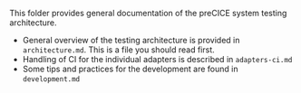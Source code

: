 This folder provides general documentation of the preCICE system testing architecture. 

- General overview of the testing architecture is provided in `architecture.md`. This is a file you should read first.
- Handling of CI for the individual adapters is described in `adapters-ci.md`
- Some tips and practices for the development are found in `development.md`
